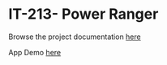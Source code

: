 # IT-213- Power Ranger 
Browse the project documentation [here](https://drive.google.com/file/d/1IrvQHSZJCN6LH6ZLHJ2LcxsyKK5_hvdv/view?usp=sharing)

App Demo  [here](https://drive.google.com/file/d/10Jzcss8t0RWCdMoRhNr8IH2xXWivv5BK/view?usp=drive_link)


